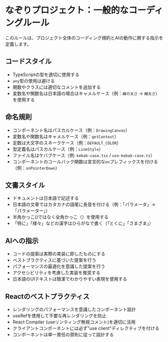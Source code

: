 # なぞりプロジェクト：一般的なコーディングルール

このルールは、プロジェクト全体のコーディング規約とAIの動作に関する指示を定義します。

## コードスタイル

- TypeScriptの型を適切に使用する
- `any`型の使用は避ける
- 関数やクラスには適切なコメントを追加する
- 変数名や関数名は日本語の場合はキャメルケース（例：`線の太さ` → `線太さ`）を使用する

## 命名規則

- コンポーネント名はパスカルケース（例：`DrawingCanvas`）
- 変数名や関数名はキャメルケース（例：`getContext`）
- 定数は大文字のスネークケース（例：`DEFAULT_COLOR`）
- 型定義名はパスカルケース（例：`LineStyle`）
- ファイル名はケバブケース（例: `kebab-case.tsx` / `use-kebab-case.ts`）
- コンポーネントのコールバック関数は宣言的な`on`プレフィックスを付ける（例：`onPointerDown`）

## 文書スタイル

- ドキュメントは日本語で記述する
- 日本語の文章ではカタカナの語尾に長音を付ける（例：「パラメータ」→「パラメーター」）
- 半角かっこ()ではなく全角かっこ（）を使用する
- 「特に」「様々」などの漢字はひらがなで書く（「とくに」「さまざま」）

## AIへの指示

- コードの提案は実際の実装に即したものにする
- ベストプラクティスに基づいた提案を行う
- パフォーマンスの最適化を意識した提案を行う
- アクセシビリティを考慮した実装を推奨する
- 日本語のUIテキストは簡潔でわかりやすい表現を使用する

## Reactのベストプラクティス

- レンダリングのパフォーマンスを意識したコンポーネント設計
- useRefを使用して不要な再レンダリングを防止
- React Compiler (useリンティング無視コメント)を適切に活用
- クライアントコンポーネントには必ず"use client"ディレクティブを付ける
- コンポーネントは単一責任の原則に従って設計する